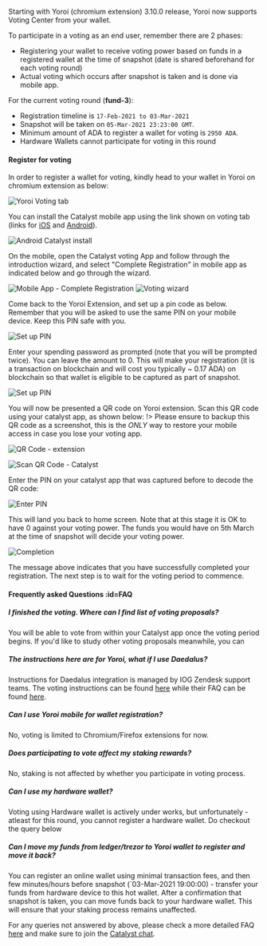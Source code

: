 
Starting with Yoroi (chromium extension) 3.10.0 release, Yoroi now supports Voting Center from your wallet.

To participate in a voting as an end user, remember there are 2 phases:
- Registering your wallet to receive voting power based on funds in a registered wallet at the time of snapshot (date is shared beforehand for each voting round)
- Actual voting which occurs after snapshot is taken and is done via mobile app.

For the current voting round (**fund-3**):
- Registration timeline is `17-Feb-2021 to 03-Mar-2021`
- Snapshot will be taken on `05-Mar-2021 23:23:00 GMT`.
- Minimum amount of ADA to register a wallet for voting is `2950 ADA`.
- Hardware Wallets cannot participate for voting in this round

#### Register for voting

In order to register a wallet for voting, kindly head to your wallet in Yoroi on chromium extension as below:

![Yoroi Voting tab](https://raw.githubusercontent.com/cardano-community/support-faq/images/docs/images/voting1.png ':size=50%')

You can install the Catalyst mobile app using the link shown on voting tab (links for [iOS](https://apps.apple.com/kg/app/catalyst-voting/id1517473397) and [Android](https://play.google.com/store/apps/details?id=io.iohk.vitvoting)).

![Android Catalyst install](https://raw.githubusercontent.com/cardano-community/support-faq/images/docs/images/mobilevoting1.png ':size=50%')

On the mobile, open the Catalyst voting App and follow through the introduction wizard, and select "Complete Registration" in mobile app as indicated below and go through the wizard.

![Mobile App - Complete Registration](https://raw.githubusercontent.com/cardano-community/support-faq/images/docs/images/mobilevoting2.png ':size=50%')
![Voting wizard](https://raw.githubusercontent.com/cardano-community/support-faq/images/docs/images/mobilevoting3.png ':size=18%')

Come back to the Yoroi Extension, and set up a pin code as below. Remember that you will be asked to use the same PIN on your mobile device. Keep this PIN safe with you.

![Set up PIN](https://raw.githubusercontent.com/cardano-community/support-faq/images/docs/images/voting2.png ':size=35%')

Enter your spending password as prompted (note that you will be prompted twice). You can leave the amount to 0. This will make your registration (it is a transaction on blockchain and will cost you typically ~ 0.17 ADA) on blockchain so that wallet is eligible to be captured as part of snapshot.

![Set up PIN](https://raw.githubusercontent.com/cardano-community/support-faq/images/docs/images/voting4.png ':size=35%')

You will now be presented a QR code on Yoroi extension. Scan this QR code using your catalyst app, as shown below:
!> Please ensure to backup this QR code as a screenshot, this is the *ONLY* way to restore your mobile access in case you lose your voting app.

![QR Code - extension](https://raw.githubusercontent.com/cardano-community/support-faq/images/docs/images/voting5.png ':size=35%')  

![Scan QR Code - Catalyst](https://raw.githubusercontent.com/cardano-community/support-faq/images/docs/images/mobilevoting4.png ':size=30%')

Enter the PIN on your catalyst app that was captured before to decode the QR code:

![Enter PIN](https://raw.githubusercontent.com/cardano-community/support-faq/images/docs/images/mobilevoting5.png ':size=30%')

This will land you back to home screen. Note that at this stage it is OK to have 0 against your voting power. The funds you would have on 5th March at the time of snapshot will decide your voting power.

![Completion](https://raw.githubusercontent.com/cardano-community/support-faq/images/docs/images/mobilevoting6.png ':size=30%')

The message above indicates that you have successfully completed your registration. The next step is to wait for the voting period to commence.

#### Frequently asked Questions :id=FAQ

##### I finished the voting. Where can I find list of voting proposals?

You will be able to vote from within your Catalyst app once the voting period begins. If you'd like to study other voting proposals meanwhile, you can 

##### The instructions here are for Yoroi, what if I use Daedalus?

Instructions for Daedalus integration is managed by IOG Zendesk support teams. The voting instructions can be found [here](https://iohk.zendesk.com/hc/en-us/articles/900004485866-Project-Catalyst-Fund3-voting-instructions) while their FAQ can be found [here](https://iohk.zendesk.com/hc/en-us/articles/900004448046-Catalyst-Fund3-FAQ).

##### Can I use Yoroi mobile for wallet registration?

No, voting is limited to Chromium/Firefox extensions for now.

##### Does participating to vote affect my staking rewards?

No, staking is not affected by whether you participate in voting process.

##### Can I use my hardware wallet?

Voting using Hardware wallet is actively under works, but unfortunately - atleast for this round, you cannot register a hardware wallet. Do checkout the query below

##### Can I move my funds from ledger/trezor to Yoroi wallet to register and move it back?

You can register an online wallet using minimal transaction fees, and then few minutes/hours before snapshot (`03-Mar-2021 19:00:00) - transfer your funds from hardware device to this hot wallet. After a confirmation that snapshot is taken, you can move funds back to your hardware wallet. This will ensure that your staking process remains unaffected.

For any queries not answered by above, please check a more detailed FAQ [here](https://docs.google.com/document/d/1qYtV15WXeM_AQYvISzr0a0Qj2IzW3hDvhMBvZZ4w2jE) and make sure to join the [Catalyst chat](https://t.me/ProjectCatalystChat).
